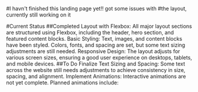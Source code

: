 #I havn't finished this landing page yet!! got some issues with 
#the layout, currently still working on it

#Current Status
##Completed
Layout with Flexbox: All major layout sections are structured 
using Flexbox, including the header, hero section, and featured 
content blocks. Basic Styling: Text, images, and content blocks 
have been styled. Colors, fonts, and spacing are set, but some 
text sizing adjustments are still needed. Responsive Design: The 
layout adjusts for various screen sizes, ensuring a good user 
experience on desktops, tablets, and mobile devices.
##To Do
Finalize Text Sizing and Spacing: Some text across the website still needs adjustments to achieve consistency in size, spacing, and alignment.
Implement Animations: Interactive animations are not yet complete. Planned animations include:
